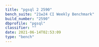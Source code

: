 ```yaml
---
title: "pgsql 2 2590"
bench_suite: "21w24 CI Weekly Benchmark"
build_number: "2590"
dbprofile: "pgsql"
classifier: ""
date: 2021-06-14T02:53:09
type: "bench"
---
```

